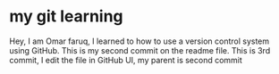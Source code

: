 # my git learning
Hey, I am Omar faruq, I learned to how to use a version control system using GitHub.
This is my second commit on the readme file.
This is 3rd commit, I edit the file in GitHub UI, my parent is second commit
